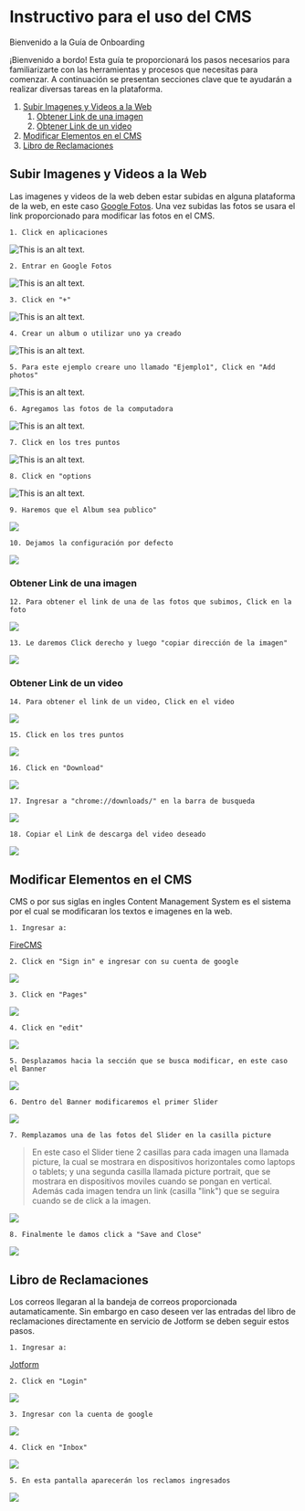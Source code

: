 # Instructivo para el uso del CMS

Bienvenido a la Guía de Onboarding

¡Bienvenido a bordo! Esta guía te proporcionará los pasos necesarios para familiarizarte con las herramientas y procesos que necesitas para comenzar. A continuación se presentan secciones clave que te ayudarán a realizar diversas tareas en la plataforma.

1. [Subir Imagenes y Videos a la Web](#subir-archivos)
    1. [Obtener Link de una imagen](#subir-imagenes)
    2. [Obtener Link de un video](#subir-videos)
2. [Modificar Elementos en el CMS](#cms)
3. [Libro de Reclamaciones](#lbr)


## Subir Imagenes y Videos a la Web <a name="subir-archivos"></a>
Las imagenes y videos de la web deben estar subidas en alguna plataforma de la web, en este caso [Google Fotos](https://photos.google.com/). Una vez subidas las fotos se usara el link proporcionado para modificar las fotos en el CMS.

    1. Click en aplicaciones

![This is an alt text.](https://lh3.googleusercontent.com/pw/AP1GczND0TIh0XKiDchwgd8e8_zo8i8rGKnfet0Gahteub-fsIGUTa06L1jvbuK29Cf8QMIUvoJxEG_M4sQ0G-eW0mauBLB7eMRG1yhh8IUHhaINxKNm4njOnea5nJtlCCGBf4eSNjUG4yFTFvX59RQi1DZs=w568-h282-s-no-gm?authuser=0 "Click en aplicaciones")

    2. Entrar en Google Fotos

![This is an alt text.](https://lh3.googleusercontent.com/pw/AP1GczPXWo5paWTXf5k20ZmiS7BHi3CuuyQOfOg_hovbPC2vbxA5bmH5rg5c9rWwZrtAxZwclrqeYwCtPjNgNYF-3iAig2Cmt8fd-NEAsqhO9uo9MLnbQAdHoQEnkISab5c-5kbNPT1YPrcRCTVCTGjhj2_b=w1301-h646-s-no-gm?authuser=0 "Entrar en Google Fotos")

    3. Click en "+"         
![This is an alt text.](https://lh3.googleusercontent.com/pw/AP1GczMBQesWQrttzbwtDYNKUtXAFn2QUK3iRHwszw0Nct7GK3nrV5JkLMlEFxbpuGzsaax7gLuN5VrKzlYLiJyGpD2n7Xmmk6iz0F7Ua0CnAvgaUcVb7g59wO1bjzWQBgAJzvii8uxJyYnkjnWcsTlhi_Rm=w566-h282-s-no-gm?authuser=0 "Click en +")

    4. Crear un album o utilizar uno ya creado
![This is an alt text.](https://lh3.googleusercontent.com/pw/AP1GczPQ2Iy-KAJNEQnBaizIuU-Ldnt70MtaMi23eJmG3kiqRemd8UUyms-q4K4rBM2PR4jZSZ_ieRZfZpU4YtNzDEFvIK5485eelw1j1nGb2FedVt-knadcz1A1YFZtToP8JM0dtHelfJPcqHKZoI1RiqLc=w566-h282-s-no-gm?authuser=0 "Crear un album o utilizar uno ya creado")

    5. Para este ejemplo creare uno llamado "Ejemplo1", Click en "Add photos"
![This is an alt text.](https://lh3.googleusercontent.com/pw/AP1GczNOTQFImfRfdpnOj5gD9zxanIYsnFKcumaDG3aIuRm_iZKOeQDWTexBuMYVcWZsdA8RjpDilWXwGQh3aJ5Pz-Jgc-Cj4DQsLhczYBbJRWRCG1EzLDLoq7xUDWE7CixalI7z8IVUneqttPtqavlG3-FU=w568-h282-s-no-gm?authuser=0 "Para este ejemplo creare uno llamado Ejemplo1")

    6. Agregamos las fotos de la computadora
![This is an alt text.](https://lh3.googleusercontent.com/pw/AP1GczP_lfjMONXLQqd8WV223JSZjdd_Y9864FaBDyBiYGGJCppcRTZPCWO0KU-LIoJ8aW49yHM_kKoo-8b-gWl6aSIfR0J_AmDxEtcHCTDI_UgXqqPDUFWlDCAv8Jm8D02e1FfcQDTsz39SVjcE3X7oBa4w=w568-h282-s-no-gm?authuser=0 "Click en Add photos")

    7. Click en los tres puntos
![This is an alt text.](https://colony-recorder.s3.amazonaws.com/files/2024-12-26/37a28ed0-1853-4544-9dc4-becb078b6147/ascreenshot.jpeg?X-Amz-Algorithm=AWS4-HMAC-SHA256&X-Amz-Credential=AKIA2JDELI43YPETRQSC%2F20250226%2Fus-west-1%2Fs3%2Faws4_request&X-Amz-Date=20250226T152824Z&X-Amz-Expires=36000&X-Amz-SignedHeaders=host&X-Amz-Signature=f721f6545b5186f1875de7eb3f9cf77f8fc2a0332b82bf8332789ece3ac65d3a "Click en los tres puntos")

    8. Click en "options
![This is an alt text.](https://lh3.googleusercontent.com/pw/AP1GczOeMaYU3DYHiz2BrFYzrf5fd3f9TPwEpDI0uOb7-eUaWaDV9oCi3PqYiiwTT7dWaJbvNVDw0tEiIbvW4aUx0kUnXAAVJ2nzSQyNRBeyFN-qV0uWLsRxxx4VnW0s6hhTMff4fEILY9sUYEed6JdWD9vP=w568-h282-s-no-gm?authuser=0)

    9. Haremos que el Album sea publico"
![](https://lh3.googleusercontent.com/pw/AP1GczNRuHxHOXakSMSbOOqAoZnMaqrW17PaXTt-94RRAdU3Y6tY6Tdo2oQ6raWyeCxwm41OHKrnTdbjfJgEF2Lzo2aAmaKgD0Ua_mPbpthL-EPOcHC7IQBh4qvXBpzj5osNfIG1hbArNCTIWXSSFAonfpRL=w1306-h650-s-no-gm?authuser=0)

    10. Dejamos la configuración por defecto
![](https://lh3.googleusercontent.com/pw/AP1GczM73XXRV1YCWG66TiEy6phhjWN-ZHYKPYOcq8TWix1_MUjAWgFx3sMzHsFz9HHnQXiBvVgJXNKkckkEn30uf6I2yMjm8MSmDf3tPLc0v2dd0Epvq6dDul2ewB3J6NUeCfTTNMEPlnRQyK8zTxtE6pnB=w867-h436-s-no-gm?authuser=0)

### Obtener Link de una imagen <a name="subir-imagenes"></a>
    12. Para obtener el link de una de las fotos que subimos, Click en la foto
![](https://lh3.googleusercontent.com/pw/AP1GczP7hF7G6vZviDNfbp8uM5Dp6Ol_TmC23T558QyqZQw48sUSybXj0cLy9w9cGcfrudUoGG9eMzkKhDtdmH53lFohWInh6vQKiMSgMah0EO4U0_W1xvhA3vB94GiF2a4CcWUEXUO-zDQ4DrSpwUZ82Gzf=w1301-h655-s-no-gm?authuser=0)

    13. Le daremos Click derecho y luego "copiar dirección de la imagen"
![](https://lh3.googleusercontent.com/pw/AP1GczPRkWS5XcJrk3Bx1V0EA-S1EAGVAL2W5q_UXE-rx1UlaZH8cnvsVeoDKwmmRNRRvjrEK0sMOiFcTD5FCvUJ6sFUMMscMYSjLoq0CKKIkxew58rbEnkErLCQWdQLDrRNyvq1N2cnysOns1e9VoMZ3BDh=w1301-h650-s-no-gm?authuser=0)

### Obtener Link de un video <a name="subir-videos"></a>
    14. Para obtener el link de un video, Click en el video
![](https://lh3.googleusercontent.com/pw/AP1GczP7hF7G6vZviDNfbp8uM5Dp6Ol_TmC23T558QyqZQw48sUSybXj0cLy9w9cGcfrudUoGG9eMzkKhDtdmH53lFohWInh6vQKiMSgMah0EO4U0_W1xvhA3vB94GiF2a4CcWUEXUO-zDQ4DrSpwUZ82Gzf=w1301-h655-s-no-gm?authuser=0)
    
    15. Click en los tres puntos
![](https://lh3.googleusercontent.com/pw/AP1GczMFYx2AHWdSnkRt8gFWauBKisTqR2-9tbnPfFS67py-0X2kYZrFL7YuF8BEfs7rsqxxosxkGYbcatJRsSDoMrXJZnKxuvtluvGRk6T8lo3tpxjRWqxK8RFlcX5mDy8yL9u8TfFGitEaAYa0kLYIAofB=w1301-h655-s-no-gm?authuser=0)

    16. Click en "Download"
![](https://lh3.googleusercontent.com/pw/AP1GczOankCFe2j0wEN10UhCln0eNGGZXdhhqFzAznTANlzRmbQzUBMezAUbzGhUouoe5jc7cBX1iSPTTQprsjQxoOPq2NEAuUoawXXhZ0jeDGwJmbLFYAIPSdcQZNqch5HDpbOMvfJErmhiX4hcNlJjnyrC=w568-h284-s-no-gm?authuser=0)

    17. Ingresar a "chrome://downloads/" en la barra de busqueda
![](https://lh3.googleusercontent.com/pw/AP1GczMGD00Q-7vMZnFYpoUUAxBIlAdQz5qmQ-WAqdyxNHT0YGz3tbXXAaYSWYHkk14Mf5WtFXC4WOQK19lDpukiX8wPmqt2SyKfvwffLhm5yVRgzjw51BBRAmNjfKejIFIv5Lw1EPxDG6GXQalHRdSExRPP=w566-h284-s-no-gm?authuser=0)

    18. Copiar el Link de descarga del video deseado
![](https://lh3.googleusercontent.com/pw/AP1GczOUl4d3dlMlys_TwSxQWcw-CSsgXfCmfzIwrcDy1Usgi2fMnXP-QdEg4ieyr77iSzFiyWLLwhBdzt3BYnHxDIX6cBSfwMyyrj3TvOjLRGIG4oUbl7UqDlTZoXoq8JwRTiZkTQBBAnycTDNBGmktzQbf=w1301-h655-s-no-gm?authuser=0)

## Modificar Elementos en el CMS <a name="cms"></a>
CMS o por sus siglas en ingles Content Management System es el sistema por el cual se modificaran los textos e imagenes en la web.

    1. Ingresar a:
[FireCMS](https://firecms.co/)

    2. Click en "Sign in" e ingresar con su cuenta de google
![](https://lh3.googleusercontent.com/pw/AP1GczMFEpDklGkrcch62M0l90HkUy0sUKNIhlnIf--TbCEQKPNB8zTuM-4KP8ur76g_KY6AA56gQ_s8CFGei-RGgmxbusnTag9s2okIuWbOcXmfY1wZ23N2QBYB4iVpD_amIMbUaT2n26uvogaBgnwJItmz=w566-h284-s-no-gm?authuser=0)

    3. Click en "Pages"
![](https://lh3.googleusercontent.com/pw/AP1GczMLqf6GA-GNPD3V7IuhiGpBShyfKk0mFFf4RrA4EuaSAxjNN4wIprOjeKCpCja7naqHjVh1CgclHS8M6dwLza7fz2RaZzCGzizsE7MqN4hE-6bzFsuQw454B--m_TLdKQl1ysiawvrxmXddUEqTJj10=w1301-h650-s-no-gm?authuser=0)

    4. Click en "edit"
![](https://lh3.googleusercontent.com/pw/AP1GczOvzjvnd1UUwVRpANKEhA772DXxOuUNZKYae1DdmBEg9FXLI-pXXjOpXx0wbsxV4ZmZVlMufkAbF3dDdqG6vwS-fMeuVUBN-8cwOp3aJnqX1yD9ZGqwNOU43G4iMLGqkVGLG-73C9djn1_UDQqpClPk=w1306-h650-s-no-gm?authuser=0)
    
    5. Desplazamos hacia la sección que se busca modificar, en este caso el Banner
![](https://lh3.googleusercontent.com/pw/AP1GczN-RkD8XZh4KAC5_rfqh7hogCtJhIidodpts6J70U7OkUnmXW6PPXwZTEo0oi3ZRRvZf9PrwveISzC_t3xo4n_TFzkYmebUdNQZWcPEQjibIHzkl-cnVtDi1ZkYxZc7Q6JsHso7Hp7tncSeWKjB4qb8=w568-h284-s-no-gm?authuser=0)

    6. Dentro del Banner modificaremos el primer Slider
![](https://lh3.googleusercontent.com/pw/AP1GczOyvf5eaAP17_hn9SVamgd0NxyEz6eUSxoTGJiwR5A33GElb7VcKvi482bB6CgkDPeieaPKp760r2dw5zfJz9Hs0kaYaJuolGtgZZxz_ABD8w89MVLndyygHA_svsJJRgZ6MZ1YHrtoSaLZ9G3WZ1Ks=w568-h284-s-no-gm?authuser=0)

    7. Remplazamos una de las fotos del Slider en la casilla picture
> En este caso el Slider tiene 2 casillas para cada imagen una llamada picture, la cual se mostrara en dispositivos horizontales como laptops o tablets; y una segunda casilla llamada picture portrait, que se mostrara en dispositivos moviles cuando se pongan en vertical. Además cada imagen tendra un link (casilla "link") que se seguira cuando se de click a la imagen.

![](https://lh3.googleusercontent.com/pw/AP1GczNrdf-qOVeCV3yPtOrMG119U5PDIsgpTZHOO9GT8B2LvCf8YGV-nZJqE5vS8BV1yAn28eDOMwPWVmMh2KVti_Sl99x3VS1Jt36ABoe55XBrQ7V6WL3pBfa7s6fxwKPZoM1qWa1ZZYr-Mumj-o0mqrhQ=w568-h286-s-no-gm?authuser=0)

    8. Finalmente le damos click a "Save and Close"
![](https://lh3.googleusercontent.com/pw/AP1GczNTD3q5VTbnXVVJnFGzIFc7n52A4oysJPR1uA1tUmuPMifzJmmReh6MAG5YeCBObxYCH7xffnOpFg3nQfTanjdpRrRoU86tS8a75GymBnBE-X_XmhMaXigiCM0pB9CO_dzYaniqClBZqHMIUomIg5LI=w1301-h655-s-no-gm?authuser=0)


## Libro de Reclamaciones <a name="lbr"></a>
Los correos llegaran al la bandeja de correos proporcionada autamaticamente. Sin embargo en caso deseen ver las entradas del libro de reclamaciones directamente en servicio de Jotform se deben seguir estos pasos.

    1. Ingresar a:
[Jotform](https://www.jotform.com/myforms/)

    2. Click en "Login"
![](https://lh3.googleusercontent.com/pw/AP1GczPRKCGI_pnG2o0AMMic7o0aFQoqhOvF2qce5-_0cgHEx3jXZ3SLWTYWuanuqvmUVeJiqtXM9_cd5L8iKUU9SEQ26QWHk4wu6pd09ON3aZJz6t5tG4JS7jYOMbnqQxY0IVJAVAvZUKVfIc-NcXiTkyL_=w1301-h650-s-no-gm?authuser=0)

    3. Ingresar con la cuenta de google
![](https://lh3.googleusercontent.com/pw/AP1GczNbTufFbLyIxkTD-JB6gws74RqBUZoJlbB610SNg1uewAsHX0FX36ATFmE2wdwUa0J_srIcOsSpLn2rO6Mk3v_HQSC-vHiqkAIZCXuRJmyLeBfsKShIVomOJckVS6k28gdiuOe9kQyAJ75hpCuy1zWu=w1301-h650-s-no-gm?authuser=0)

    4. Click en "Inbox"
![](https://lh3.googleusercontent.com/pw/AP1GczMp5F-FSwQVZbFo2tP3nirExgBnoc0Y1Dpaia5FmhI0RLwXitZGMcFDU8oMQnDWTkMhy6ZnmxD-2hBRK3_wBrvRUqRmt8HA50sDOr7KYIqgZ0NXFF0NstcO73X3Z-zzqllFg-eMxjhzqMjw49YCxBHS=w1306-h655-s-no-gm?authuser=0)

    5. En esta pantalla aparecerán los reclamos ingresados
![](https://lh3.googleusercontent.com/pw/AP1GczNfLD-kUeiRmFFL_4BG3UYBrdrJtnWk9DIHH0SUR3DcqOJo5i1ml32aZVA7alo8lOL6bAKpseQlH5IDY3_HPw-ZgvchmsUkzWsJLKmFkZ-FtWhw3uRSOUgXGDCIs-wncojSsGvWnaxWPpbx9w_GLrf8=w568-h284-s-no-gm?authuser=0)
